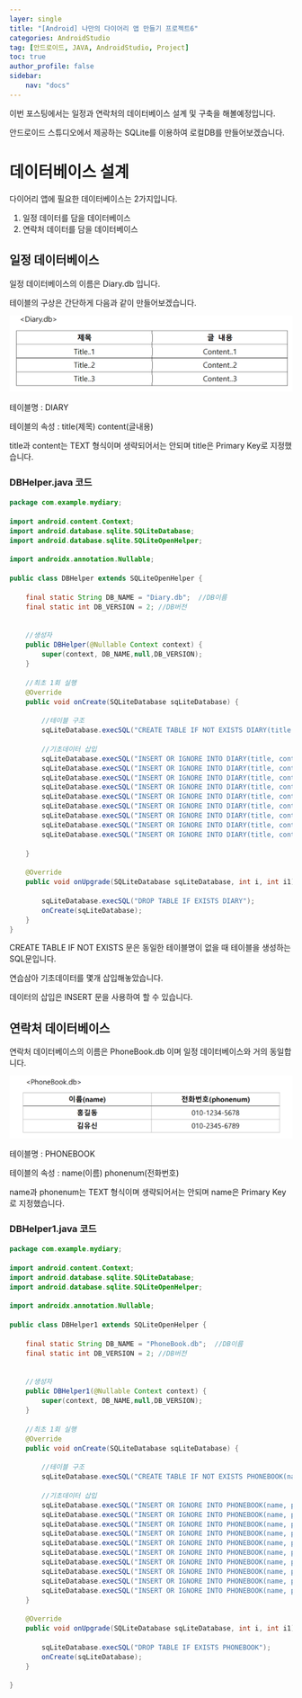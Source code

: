 ```yaml
---
layer: single
title: "[Android] 나만의 다이어리 앱 만들기 프로젝트6"
categories: AndroidStudio
tag: [안드로이드, JAVA, AndroidStudio, Project]
toc: true
author_profile: false
sidebar: 
    nav: "docs"
---
```


이번 포스팅에서는 일정과 연락처의 데이터베이스 설계 및 구축을 해볼예정입니다.

안드로이드 스튜디오에서 제공하는 SQLite를 이용하여 로컬DB를 만들어보겠습니다.

# 데이터베이스 설계

다이어리 앱에 필요한 데이터베이스는 2가지입니다.

1. 일정 데이터를 담을 데이터베이스
2. 연락처 데이터를 담을 데이터베이스

## 일정 데이터베이스

일정 데이터베이스의 이름은 Diary.db 입니다.

테이블의 구상은 간단하게 다음과 같이 만들어보겠습니다.

![image](/images/2022/2022-12-21/diary.db.png)


테이블명 : DIARY

테이블의 속성 : title(제목)  content(글내용)

title과 content는 TEXT 형식이며 생략되어서는 안되며  title은 Primary Key로 지정했습니다. 

### DBHelper.java 코드

```java
package com.example.mydiary;

import android.content.Context;
import android.database.sqlite.SQLiteDatabase;
import android.database.sqlite.SQLiteOpenHelper;

import androidx.annotation.Nullable;

public class DBHelper extends SQLiteOpenHelper {

    final static String DB_NAME = "Diary.db";  //DB이름
    final static int DB_VERSION = 2; //DB버전


    //생성자
    public DBHelper(@Nullable Context context) {
        super(context, DB_NAME,null,DB_VERSION);
    }

    //최초 1회 실행
    @Override
    public void onCreate(SQLiteDatabase sqLiteDatabase) {

        //테이블 구조
        sqLiteDatabase.execSQL("CREATE TABLE IF NOT EXISTS DIARY(title TEXT PRIMARY KEY NOT NULL,content TEXT NOT NULL)");

        //기초데이터 삽입
        sqLiteDatabase.execSQL("INSERT OR IGNORE INTO DIARY(title, content) VALUES('1일차','안녕하세요')");
        sqLiteDatabase.execSQL("INSERT OR IGNORE INTO DIARY(title, content) VALUES('2일차','제이름은')");
        sqLiteDatabase.execSQL("INSERT OR IGNORE INTO DIARY(title, content) VALUES('3일차글은 제목이 매우매우매우매우매우 깁니다.','홍길동입니다.')");
        sqLiteDatabase.execSQL("INSERT OR IGNORE INTO DIARY(title, content) VALUES('4일차','콜라')");
        sqLiteDatabase.execSQL("INSERT OR IGNORE INTO DIARY(title, content) VALUES('5일차','사이다')");
        sqLiteDatabase.execSQL("INSERT OR IGNORE INTO DIARY(title, content) VALUES('6일차','웰치스')");
        sqLiteDatabase.execSQL("INSERT OR IGNORE INTO DIARY(title, content) VALUES('7일차','밀키스')");
        sqLiteDatabase.execSQL("INSERT OR IGNORE INTO DIARY(title, content) VALUES('8일차','파인애플')");
        sqLiteDatabase.execSQL("INSERT OR IGNORE INTO DIARY(title, content) VALUES('9일차','사과')");

    }

    @Override
    public void onUpgrade(SQLiteDatabase sqLiteDatabase, int i, int i1) {

        sqLiteDatabase.execSQL("DROP TABLE IF EXISTS DIARY");
        onCreate(sqLiteDatabase);
    }
}
```

CREATE TABLE IF NOT EXISTS 문은 동일한 테이블명이 없을 때 테이블을 생성하는 SQL문입니다.

연습삼아 기초데이터를 몇개 삽입해놓았습니다.

데이터의 삽입은 INSERT 문을 사용하여 할 수 있습니다.

## 연락처 데이터베이스

연락처 데이터베이스의 이름은 PhoneBook.db 이며 일정 데이터베이스와 거의 동일합니다.

![image](/images/2022/2022-12-21/phonebook.db.png)


테이블명 : PHONEBOOK

테이블의 속성 : name(이름)  phonenum(전화번호)

name과 phonenum는 TEXT 형식이며 생략되어서는 안되며  name은 Primary Key로 지정했습니다. 

### DBHelper1.java 코드

```java
package com.example.mydiary;

import android.content.Context;
import android.database.sqlite.SQLiteDatabase;
import android.database.sqlite.SQLiteOpenHelper;

import androidx.annotation.Nullable;

public class DBHelper1 extends SQLiteOpenHelper {

    final static String DB_NAME = "PhoneBook.db";  //DB이름
    final static int DB_VERSION = 2; //DB버전


    //생성자
    public DBHelper1(@Nullable Context context) {
        super(context, DB_NAME,null,DB_VERSION);
    }
    
    //최초 1회 실행
    @Override
    public void onCreate(SQLiteDatabase sqLiteDatabase) {

        //테이블 구조
        sqLiteDatabase.execSQL("CREATE TABLE IF NOT EXISTS PHONEBOOK(name TEXT PRIMARY KEY,phonenum TEXT NOT NULL)");

        //기초데이터 삽입
        sqLiteDatabase.execSQL("INSERT OR IGNORE INTO PHONEBOOK(name, phonenum) VALUES('홍길동','01012345678')");
        sqLiteDatabase.execSQL("INSERT OR IGNORE INTO PHONEBOOK(name, phonenum) VALUES('김유신','01023456789')");
        sqLiteDatabase.execSQL("INSERT OR IGNORE INTO PHONEBOOK(name, phonenum) VALUES('이주현','01011112222')");
        sqLiteDatabase.execSQL("INSERT OR IGNORE INTO PHONEBOOK(name, phonenum) VALUES('손흥민','01051511515')");
        sqLiteDatabase.execSQL("INSERT OR IGNORE INTO PHONEBOOK(name, phonenum) VALUES('하정우','01012127431')");
        sqLiteDatabase.execSQL("INSERT OR IGNORE INTO PHONEBOOK(name, phonenum) VALUES('이정희','01084022857')");
        sqLiteDatabase.execSQL("INSERT OR IGNORE INTO PHONEBOOK(name, phonenum) VALUES('하채원','01003460023')");
        sqLiteDatabase.execSQL("INSERT OR IGNORE INTO PHONEBOOK(name, phonenum) VALUES('김재동','01094753389')");
        sqLiteDatabase.execSQL("INSERT OR IGNORE INTO PHONEBOOK(name, phonenum) VALUES('유재석','01017879815')");
        sqLiteDatabase.execSQL("INSERT OR IGNORE INTO PHONEBOOK(name, phonenum) VALUES('박명수','01086334788')");
    }

    @Override
    public void onUpgrade(SQLiteDatabase sqLiteDatabase, int i, int i1) {

        sqLiteDatabase.execSQL("DROP TABLE IF EXISTS PHONEBOOK");
        onCreate(sqLiteDatabase);
    }

}
```



